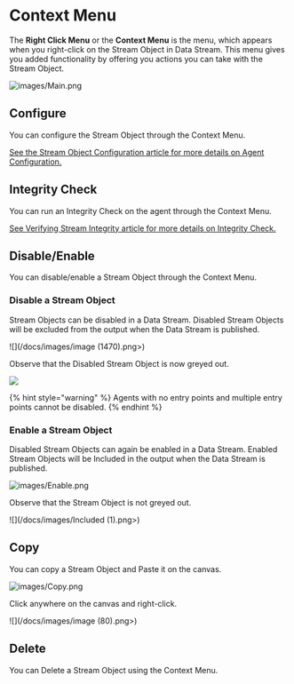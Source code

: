 # Context Menu

The **Right Click Menu** or the **Context Menu** is the menu, which appears when you right-click on the Stream Object in Data Stream. This menu gives you added functionality by offering you actions you can take with the Stream Object.

![images/Main.png](../images/Main.png)

## Configure

You can configure the Stream Object through the Context Menu.

[See the Stream Object Configuration article for more details on Agent Configuration.](../../concepts/data-stream/stream-object-configuration.md)

## Integrity Check

You can run an Integrity Check on the agent through the Context Menu.

[See Verifying Stream Integrity article for more details on Integrity Check.](../../concepts/data-stream/verifying-stream-integrity.md)

## Disable/Enable

You can disable/enable a Stream Object through the Context Menu.

### Disable a Stream Object

Stream Objects can be disabled in a Data Stream. Disabled Stream Objects will be excluded from the output when the Data Stream is published.&#x20;

![](/docs/images/image (1470).png>)

Observe that the Disabled Stream Object is now greyed out.

![](/docs/images/_Exluded.png)

{% hint style="warning" %}
Agents with no entry points and multiple entry points cannot be disabled.&#x20;
{% endhint %}

### Enable a Stream Object

Disabled Stream Objects can again be enabled in a Data Stream. Enabled Stream Objects will be Included in the output when the Data Stream is published.&#x20;

![images/Enable.png](../images/Enable.png)

Observe that the Stream Object is not greyed out.

![](/docs/images/Included (1).png>)

## Copy

You can copy a Stream Object and Paste it on the canvas.

![images/Copy.png](../images/Copy.png)

Click anywhere on the canvas and right-click.

![](/docs/images/image (80).png>)

## Delete

You can Delete a Stream Object using the Context Menu.









